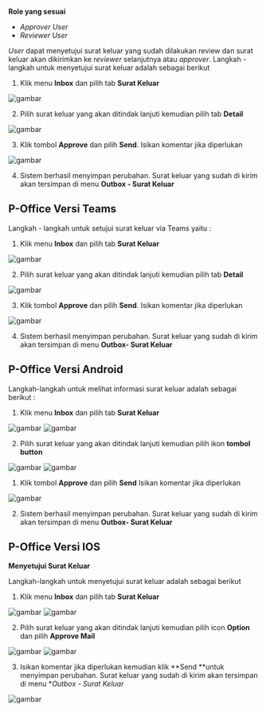 **Role yang sesuai**

- *Approver User*
- *Reviewer User*

*User* dapat menyetujui surat keluar yang sudah dilakukan review dan surat keluar akan dikirimkan ke *reviewer* selanjutnya atau *approver*. Langkah - langkah untuk menyetujui surat keluar adalah sebagai berikut

1. Klik menu **Inbox** dan pilih tab **Surat Keluar**

![gambar](SuratKeluar/SK_Web/SK35.png)

2. Pilih surat keluar yang akan ditindak lanjuti kemudian pilih tab **Detail**

![gambar](SuratKeluar/SK_Web/SK36.png)

3. Klik tombol **Approve** dan pilih **Send**. Isikan komentar jika diperlukan

![gambar](SuratKeluar/SK_Web/SK37.png)

4. Sistem berhasil menyimpan perubahan. Surat keluar yang sudah di kirim akan tersimpan di menu **Outbox - Surat Keluar**

## **P-Office Versi Teams**


Langkah - langkah untuk setujui surat keluar via Teams yaitu :

 1. Klik menu **Inbox** dan pilih tab **Surat Keluar**
 
 ![gambar](SuratKeluar/SK_Teams/SK37.png)

 2. Pilih surat keluar yang akan ditindak lanjuti kemudian pilih tab **Detail**
 
 ![gambar](SuratKeluar/SK_Teams/SK38.png)

 3. Klik tombol **Approve** dan pilih **Send**. Isikan komentar jika diperlukan
 
 ![gambar](SuratKeluar/SK_Teams/SK39.png)

 4. Sistem berhasil menyimpan perubahan. Surat keluar yang sudah di kirim akan tersimpan di menu **Outbox- Surat Keluar**


## **P-Office Versi Android**

Langkah-langkah untuk melihat informasi surat keluar adalah sebagai berikut :

1. Klik menu **Inbox** dan pilih tab **Surat Keluar**

![gambar](SuratKeluar/SK_Android/SetujuSK/A01.jpg) ![gambar](SuratKeluar/SK_Android/SetujuSK/A02.jpg)

2. Pilih surat keluar yang akan ditindak lanjuti kemudian pilih ikon **tombol button**

![gambar](SuratKeluar/SK_Android/SetujuSK/A03.jpg) ![gambar](SuratKeluar/SK_Android/SetujuSK/A04.jpg)

1. Klik tombol **Approve** dan pilih **Send** Isikan komentar jika diperlukan

![gambar](SuratKeluar/SK_Android/SetujuSK/A05.jpg)

2. Sistem berhasil menyimpan perubahan. Surat keluar yang sudah di kirim akan tersimpan di menu **Outbox- Surat Keluar**



## **P-Office Versi IOS**

**Menyetujui Surat Keluar**

Langkah-langkah untuk menyetujui surat keluar adalah sebagai berikut

1.	Klik menu **Inbox** dan pilih tab **Surat Keluar**

![gambar](SuratKeluar/SK_IOS/SK-69.png)
![gambar](SuratKeluar/SK_IOS/SK-70.png)

2.	Pilih surat keluar yang akan ditindak lanjuti kemudian pilih icon **Option** dan pilih **Approve Mail**

![gambar](SuratKeluar/SK_IOS/SK-71.png)
![gambar](SuratKeluar/SK_IOS/SK-36.png)

3.	Isikan komentar jika diperlukan kemudian klik **Send **untuk menyimpan perubahan. Surat keluar yang sudah di kirim akan tersimpan di menu **Outbox - Surat Keluar*

![gambar](SuratKeluar/SK_IOS/SK-37.png)